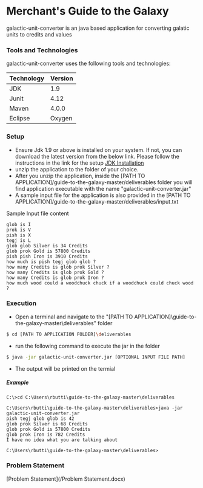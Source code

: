 # Merchant's Guide to the Galaxy

galactic-unit-converter is an java based application for converting galatic units to credits and values

### Tools and Technologies

galactic-unit-converter uses the following tools and technologies:

| Technology | Version |
| ------ | ------ |
| JDK | 1.9 |
| Junit | 4.12 |
| Maven | 4.0.0 |
| Eclipse | Oxygen |


### Setup

* Ensure Jdk 1.9 or above is installed on your system. If not, you can download the latest version from the below link. 
Please follow the instructions in the link for the setup
[JDK Installation](https://www.oracle.com/technetwork/java/javase/downloads/jdk8-downloads-2133151.html)
* unzip the application to the folder of your choice.
* After you unzip the application, inside the [PATH TO APPLICATION]/guide-to-the-galaxy-master/deliverables folder you will find application executable with the name "galactic-unit-converter.jar"
* A sample input file for the application is also provided in the [PATH TO APPLICATION]/guide-to-the-galaxy-master/deliverables/input.txt

Sample Input file content
```
glob is I
prok is V
pish is X
tegj is L
glob glob Silver is 34 Credits
glob prok Gold is 57800 Credits
pish pish Iron is 3910 Credits
how much is pish tegj glob glob ?
how many Credits is glob prok Silver ?
how many Credits is glob prok Gold ?
how many Credits is glob prok Iron ?
how much wood could a woodchuck chuck if a woodchuck could chuck wood ?
```
### Execution

* Open a terminal and navigate to the "[PATH TO APPLICATION]\guide-to-the-galaxy-master\deliverables" folder
```sh
$ cd [PATH TO APPLICATION FOLDER]\deliverables
```

* run the following command to execute the jar in the folder 
```sh
$ java -jar galactic-unit-converter.jar [OPTIONAL INPUT FILE PATH]
```

* The output will be printed on the termial 

##### Example

```
C:\>cd C:\Users\rbutti\guide-to-the-galaxy-master\deliverables

C:\Users\rbutti\guide-to-the-galaxy-master\deliverables>java -jar galactic-unit-converter.jar
pish tegj glob glob is 42
glob prok Silver is 68 Credits
glob prok Gold is 57800 Credits
glob prok Iron is 782 Credits
I have no idea what you are talking about

C:\Users\rbutti\guide-to-the-galaxy-master\deliverables>
```

### Problem Statement
[Problem Statement](/Problem Statement.docx)

